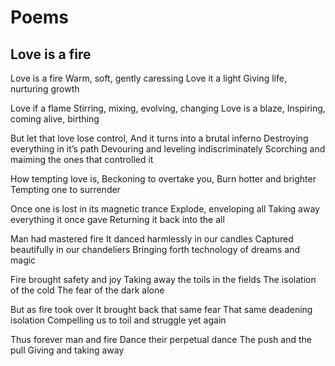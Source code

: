# Poems

## Love is a fire

Love is a fire
Warm, soft, gently caressing
Love it a light
Giving life, nurturing growth

Love if a flame
Stirring, mixing, evolving, changing
Love is a blaze,
Inspiring, coming alive, birthing

But let that love lose control,
And it turns into a brutal inferno
Destroying everything in it’s path
Devouring and leveling indiscriminately
Scorching and maiming the ones that controlled it

How tempting love is,
Beckoning to overtake you,
Burn hotter and brighter
Tempting one to surrender

Once one is lost in its magnetic trance
Explode, enveloping all
Taking away everything it once gave
Returning it back into the all

Man had mastered fire
It danced harmlessly in our candles
Captured beautifully in our chandeliers
Bringing forth technology of dreams and magic

Fire brought safety and joy
Taking away the toils in the fields
The isolation of the cold
The fear of the dark alone

But as fire took over
It brought back that same fear
That same deadening isolation
Compelling us to toil and struggle yet again

Thus forever man and fire
Dance their perpetual dance
The push and the pull
Giving and taking away
